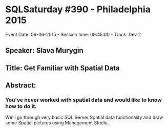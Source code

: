 # SQLSaturday #390 - Philadelphia 2015
Event Date: 06-06-2015 - Session time: 09:45:00 - Track: Dev 2
## Speaker: Slava Murygin
## Title: Get Familiar with Spatial Data
## Abstract:
### You've never worked with spatial data and would like to know how to do it.
We'll go through very basic SQL Server Spatial data functionality and draw some Spatial pictures using Management Studio.
